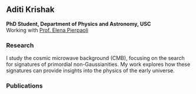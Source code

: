 
## Aditi Krishak   
 
**PhD Student, Department of Physics and Astronomy, USC**  
Working with [Prof. Elena Pierpaoli](https://dornsife.usc.edu/elena-pierpaolis-web-page/)  

### Research 

I study the cosmic microwave background (CMB), focusing on the search for signatures of primordial non-Gaussianities. My work explores how these signatures can provide insights into the physics of the early universe.


### Publications  
